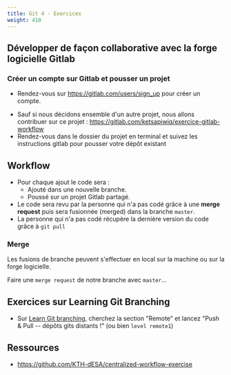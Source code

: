 ```yaml
---
title: Git 4 - Exercices
weight: 410
---
```


<!-- Le faire sur Github ET gitlab ? -->

## Développer de façon collaborative avec la forge logicielle Gitlab

<!-- Dans ce TP vous allez travailler par binôme sur le tutoriel Flask de Miguel Grindberg : https://blog.miguelgrinberg.com/post/the-flask-mega-tutorial-part-ii-templates -->

### Créer un compte sur Gitlab et pousser un projet


- Rendez-vous sur <https://gitlab.com/users/sign_up> pour créer un compte.
<!-- - FIXME: quel projet then? -->
<!-- - Utilisez ensuite un projet Git de votre choix à héberger. -->
- Sauf si nous décidons ensemble d'un autre projet, nous allons contribuer sur ce projet : <https://gitlab.com/ketsapiwiq/exercice-gitlab-workflow>
- Rendez-vous dans le dossier du projet en terminal et suivez les instructions gitlab pour pousser votre dépôt existant

<!-- ### Reprise du tutoriel Flask -->

<!-- FIXME: rework, on fait microblog ou non ? si oui à partir de quand ? -->

<!-- Le tutoriel a des chapitres. Le but du TP consistera a travailler à deux sur un chapitre avec un.e qui code et l'autre qui relit le code, suit le tutoriel et conseille le/la codeur/codeuse. Ce principe est très proche d'une méthodologie de développement agile nommée XP (extreme programming): -->

<!-- FIXME: rework -->

## Workflow

- Pour chaque ajout le code sera :
  - Ajouté dans une nouvelle branche.
  - Poussé sur un projet Gitlab partagé.
- Le code sera revu par la personne qui n'a pas codé grâce à une **merge request** puis sera fusionnée (merged) dans la branche `master`.
- La personne qui n'a pas codé récupère la dernière version du code grâce à `git pull`

### Merge

Les fusions de branche peuvent s'effectuer en local sur la machine ou sur la forge logicielle.
<!-- Prendre le TP microblog et localiser la branche qui ajoute une page "A propos". -->
Faire une `merge request` de notre branche avec `master`...

  <!-- FIXME: euh je l'ai pas marqué quelque part ça ? tp3 ? fusionner -->

<!-- - ... via Gitlab avec une Merge Request -->
<!-- - ... via Github avec une Pull Request -->

<!-- - Faites une merge request sur le dépôt de quelqu'un de votre groupe, ou bien sur le dépôt de ce cours : <https://github.com/Uptime-Formation/cours-git> -->
  <!-- - Les deux premiers chapitres seront à merger en local et les deux suivants sur framagit. -->

<!-- FIXME: ajout autre remote, changement URL d'origine et ajout de celle de grinberg -->

## Exercices sur Learning Git Branching

- Sur [Learn Git branching](https://learngitbranching.js.org/), cherchez la section "Remote" et lancez "Push & Pull -- dépôts gits distants !" (ou bien `level remote1`)

## Ressources
- https://github.com/KTH-dESA/centralized-workflow-exercise